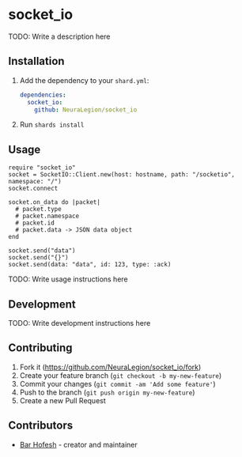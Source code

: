 # socket_io

TODO: Write a description here

## Installation

1. Add the dependency to your `shard.yml`:

   ```yaml
   dependencies:
     socket_io:
       github: NeuraLegion/socket_io
   ```

2. Run `shards install`

## Usage

```crystal
require "socket_io"
socket = SocketIO::Client.new(host: hostname, path: "/socketio", namespace: "/")
socket.connect

socket.on_data do |packet|
  # packet.type
  # packet.namespace
  # packet.id
  # packet.data -> JSON data object
end

socket.send("data")
socket.send("{}")
socket.send(data: "data", id: 123, type: :ack)
```

TODO: Write usage instructions here

## Development

TODO: Write development instructions here

## Contributing

1. Fork it (<https://github.com/NeuraLegion/socket_io/fork>)
2. Create your feature branch (`git checkout -b my-new-feature`)
3. Commit your changes (`git commit -am 'Add some feature'`)
4. Push to the branch (`git push origin my-new-feature`)
5. Create a new Pull Request

## Contributors

- [Bar Hofesh](https://github.com/bararchy) - creator and maintainer
